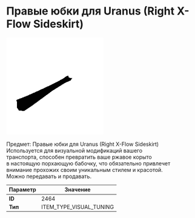 # Правые юбки для Uranus (Right X-Flow Sideskirt)

![Item Image](../img/2464.webp?raw=true)

Предмет: Правые юбки для Uranus (Right X-Flow Sideskirt)<br>Используется для визуальной модификаций вашего<br>транспорта, способен превратить ваше ржавое корыто<br>в настоящую порхающую бабочку, что обязательно привлечет<br>внимание прохожих своим уникальным стилем и красотой.<br>Можно передавать и продавать.


| Параметр | Значение |
|----------|----------|
| **ID** | 2464 |
| **Тип** | ITEM_TYPE_VISUAL_TUNING |

